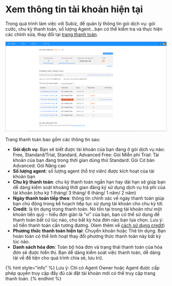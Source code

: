 # Xem thông tin tài khoản hiện tại

Trong quá trình làm việc với Subiz, để quản lý thông tin gói dịch vụ: gói cước, chu kỳ thanh toán, số lượng Agent...bạn có thể kiểm tra và thực hiện các chỉnh sửa, thay đổi tại [trang thanh toán](https://app.subiz.com/payment-home).

![Qu&#x1EA3;n l&#xFD; th&#xF4;ng tin d&#x1ECB;ch v&#x1EE5;](../../.gitbook/assets/quan-ly-thong-tin-dich-vu.png)

Trang thanh toán bao gồm các thông tin sau:

* **Gói dịch vụ**: Bạn sẽ biết được tài khoản của bạn đang ở gói dịch vụ nào: Free, Standard/Trial, Standard, Advanced Free: Gói Miễn phí Trial: Tài khoản của bạn đang trong thời gian dùng thử Standard: Gói Cơ bản Advanced: Gói Nâng cao
* **Số lượng agent**: số lượng agent \(hỗ trợ viên\) được kích hoạt của tài khoản bạn
* **Chu kỳ thanh toán**: chu kỳ thanh toán ngắn hạn hay dài hạn sẽ giúp bạn dễ dàng kiểm soát khoảng thời gian đăng ký sử dụng dịch vụ trả phí của tài khoản \(chu kỳ 1 tháng/ 3 tháng/ 6 tháng/ 1 năm/ 2 năm\)
* **Ngày thanh toán tiếp theo**: thông tin chính xác về ngày thanh toán giúp bạn chủ động trong kế hoạch tiếp tục sử dụng tài khoản cho chu kỳ tới.
* **Credit**: là tín dụng trong thanh toán. Nó tồn tại trong tài khoản như một khoản tiền quỹ – hiểu đơn giản là “ví” của bạn, bạn có thể sử dụng để thanh toán bất cứ lúc nào, cho bất kỳ hóa đơn nào bạn lựa chọn. Lưu ý: số tiền thanh toán cần tương đương. \(Xem thêm về [cách sử dụng credit](https://docs.subiz.com/quan-ly-thong-tin-goi-dich-vu/#napcredit)\)
* **Phương thức thanh toán hiện tại**: Chuyển khoản hoặc Thẻ tín dụng. Bạn hoàn toàn có thể linh hoạt thay đổi phương thức thanh toán này bất kỳ lúc nào.
* **Danh sách hóa đơn**: Toàn bộ hóa đơn và trạng thái thanh toán của hóa đơn sẽ được hiển thị. Bạn dễ dàng kiểm soát việc thanh toán, dễ dàng tải về để tiện cho quá trình chia sẻ, lưu trữ.

{% hint style="info" %}
Lưu ý: Chỉ có Agent Owner hoặc Agent được cấp phép quyền truy cập đầy đủ cài đặt tài khoản mới có thể truy cập trang thanh toán.
{% endhint %}



